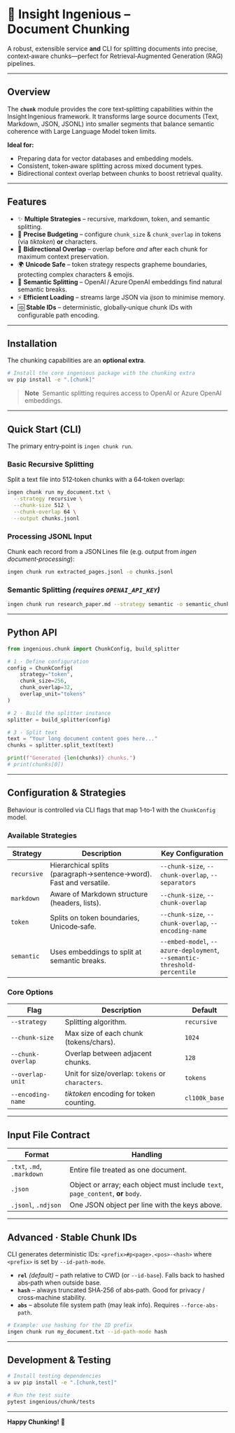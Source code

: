# 🧠 Insight Ingenious – Document Chunking

A robust, extensible service **and** CLI for splitting documents into precise, context‑aware chunks—perfect for Retrieval‑Augmented Generation (RAG) pipelines.

---

## Overview

The **`chunk`** module provides the core text‑splitting capabilities within the Insight Ingenious framework. It transforms large source documents (Text, Markdown, JSON, JSONL) into smaller segments that balance semantic coherence with Large Language Model token limits.

**Ideal for:**

* Preparing data for vector databases and embedding models.
* Consistent, token‑aware splitting across mixed document types.
* Bidirectional context overlap between chunks to boost retrieval quality.

---

## Features

* ✨ **Multiple Strategies** – recursive, markdown, token, and semantic splitting.
* 📏 **Precise Budgeting** – configure `chunk_size` & `chunk_overlap` in tokens (via *tiktoken*) **or** characters.
* 🔗 **Bidirectional Overlap** – overlap before *and* after each chunk for maximum context preservation.
* 🌍 **Unicode Safe** – token strategy respects grapheme boundaries, protecting complex characters & emojis.
* 🧠 **Semantic Splitting** – OpenAI / Azure OpenAI embeddings find natural semantic breaks.
* ⚡ **Efficient Loading** – streams large JSON via *ijson* to minimise memory.
* 🆔 **Stable IDs** – deterministic, globally‑unique chunk IDs with configurable path encoding.

---

## Installation

The chunking capabilities are an **optional extra**.

```bash
# Install the core ingenious package with the chunking extra
uv pip install -e ".[chunk]"
```

> **Note**  Semantic splitting requires access to OpenAI or Azure OpenAI embeddings.

---

## Quick Start (CLI)

The primary entry‑point is `ingen chunk run`.

### Basic Recursive Splitting

Split a text file into 512‑token chunks with a 64‑token overlap:

```bash
ingen chunk run my_document.txt \
  --strategy recursive \
  --chunk-size 512 \
  --chunk-overlap 64 \
  --output chunks.jsonl
```

### Processing JSONL Input

Chunk each record from a JSON Lines file (e.g. output from *ingen document‑processing*):

```bash
ingen chunk run extracted_pages.jsonl -o chunks.jsonl
```

### Semantic Splitting *(requires `OPENAI_API_KEY`)*

```bash
ingen chunk run research_paper.md --strategy semantic -o semantic_chunks.jsonl
```

---

## Python API

```python
from ingenious.chunk import ChunkConfig, build_splitter

# 1 · Define configuration
config = ChunkConfig(
    strategy="token",
    chunk_size=256,
    chunk_overlap=32,
    overlap_unit="tokens"
)

# 2 · Build the splitter instance
splitter = build_splitter(config)

# 3 · Split text
text = "Your long document content goes here..."
chunks = splitter.split_text(text)

print(f"Generated {len(chunks)} chunks.")
# print(chunks[0])
```

---

## Configuration & Strategies

Behaviour is controlled via CLI flags that map 1‑to‑1 with the `ChunkConfig` model.

### Available Strategies

| Strategy    | Description                                                        | Key Configuration                                                        |
| ----------- | ------------------------------------------------------------------ | ------------------------------------------------------------------------ |
| `recursive` | Hierarchical splits (paragraph→sentence→word). Fast and versatile. | `--chunk-size`, `--chunk-overlap`, `--separators`                        |
| `markdown`  | Aware of Markdown structure (headers, lists).                      | `--chunk-size`, `--chunk-overlap`                                        |
| `token`     | Splits on token boundaries, Unicode‑safe.                          | `--chunk-size`, `--chunk-overlap`, `--encoding-name`                     |
| `semantic`  | Uses embeddings to split at semantic breaks.                       | `--embed-model`, `--azure-deployment`, `--semantic-threshold-percentile` |

### Core Options

| Flag              | Description                                      | Default       |
| ----------------- | ------------------------------------------------ | ------------- |
| `--strategy`      | Splitting algorithm.                             | `recursive`   |
| `--chunk-size`    | Max size of each chunk (tokens/chars).           | `1024`        |
| `--chunk-overlap` | Overlap between adjacent chunks.                 | `128`         |
| `--overlap-unit`  | Unit for size/overlap: `tokens` or `characters`. | `tokens`      |
| `--encoding-name` | *tiktoken* encoding for token counting.          | `cl100k_base` |

---

## Input File Contract

| Format                     | Handling                                                                         |
| -------------------------- | -------------------------------------------------------------------------------- |
| `.txt`, `.md`, `.markdown` | Entire file treated as one document.                                             |
| `.json`                    | Object or array; each object must include `text`, `page_content`, **or** `body`. |
| `.jsonl`, `.ndjson`        | One JSON object per line with the keys above.                                    |

---

## Advanced · Stable Chunk IDs

CLI generates deterministic IDs: `<prefix>#p<page>.<pos>-<hash>` where `<prefix>` is set by `--id-path-mode`.

* **`rel`** *(default)* – path relative to CWD (or `--id-base`). Falls back to hashed abs‑path when outside base.
* **`hash`** – always truncated SHA‑256 of abs‑path. Good for privacy / cross‑machine stability.
* **`abs`** – absolute file system path (may leak info). Requires `--force-abs-path`.

```bash
# Example: use hashing for the ID prefix
ingen chunk run my_document.txt --id-path-mode hash
```

---

## Development & Testing

```bash
# Install testing dependencies
a uv pip install -e ".[chunk,test]"

# Run the test suite
pytest ingenious/chunk/tests
```

---

**Happy Chunking!** 🚀
